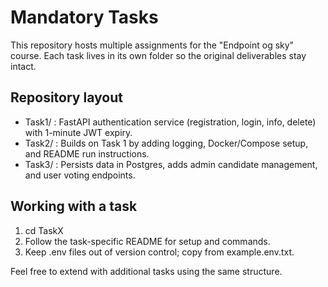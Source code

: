 # Mandatory Tasks

This repository hosts multiple assignments for the \"Endpoint og sky\" course. Each task lives in its own folder so the original deliverables stay intact.

## Repository layout
- Task1/ : FastAPI authentication service (registration, login, info, delete) with 1-minute JWT expiry.
- Task2/ : Builds on Task 1 by adding logging, Docker/Compose setup, and README run instructions.
- Task3/ : Persists data in Postgres, adds admin candidate management, and user voting endpoints.

## Working with a task
1. cd TaskX
2. Follow the task-specific README for setup and commands.
3. Keep .env files out of version control; copy from example.env.txt.

Feel free to extend with additional tasks using the same structure.
